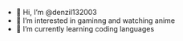 - 👋 Hi, I’m @denzil132003
- 👀 I’m interested in gaminng and watching anime
- 🌱 I’m currently learning coding languages

  


<!---
denzil132003/denzil132003 is a ✨ special ✨ repository because its `README.md` (this file) appears on your GitHub profile.
You can click the Preview link to take a look at your changes.
--->
